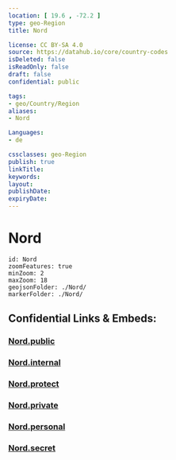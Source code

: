```yaml
---
location: [ 19.6 , -72.2 ] 
type: geo-Region
title: Nord

license: CC BY-SA 4.0
source: https://datahub.io/core/country-codes
isDeleted: false
isReadOnly: false
draft: false
confidential: public

tags:
- geo/Country/Region
aliases:
- Nord

Languages:
- de

cssclasses: geo-Region
publish: true
linkTitle: 
keywords: 
layout: 
publishDate: 
expiryDate: 
---
```


# Nord

```leaflet
id: Nord
zoomFeatures: true 
minZoom: 2 
maxZoom: 18
geojsonFolder: ./Nord/
markerFolder: ./Nord/
```


## Confidential Links & Embeds: 

### [Nord.public](/_public/\Earth\Continent\America~Caribbean\Haiti\Departments~HaitiNord.public.md) 

### [Nord.internal](/_internal/\Earth\Continent\America~Caribbean\Haiti\Departments~HaitiNord.internal.md) 

### [Nord.protect](/_protect/\Earth\Continent\America~Caribbean\Haiti\Departments~HaitiNord.protect.md) 

### [Nord.private](/_private/\Earth\Continent\America~Caribbean\Haiti\Departments~HaitiNord.private.md) 

### [Nord.personal](/_personal/\Earth\Continent\America~Caribbean\Haiti\Departments~HaitiNord.personal.md) 

### [Nord.secret](/_secret/\Earth\Continent\America~Caribbean\Haiti\Departments~HaitiNord.secret.md)

